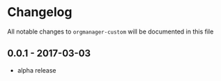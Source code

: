 # Changelog

All notable changes to `orgmanager-custom` will be documented in this file

## 0.0.1 - 2017-03-03

- alpha release
